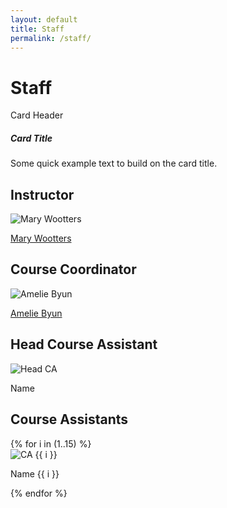 ```yaml
---
layout: default
title: Staff
permalink: /staff/
---
```


# Staff

<div class="card mb-4">
  <div class="card-header">
    Card Header
  </div>
  <div class="card-body">
    <h5 class="card-title">Card Title</h5>
    <p class="card-text">
      Some quick example text to build on the card title.
    </p>
  </div>
</div>

<div class="panel">
  <h2>Instructor</h2>
  <img src="/assets/img/mary.jpg" alt="Mary Wootters">
  <p><a href="https://sites.google.com/site/marywootters">Mary Wootters</a></p>
</div>

<div class="panel">
  <h2>Course Coordinator</h2>
  <img src="/assets/img/amelie.jpg" alt="Amelie Byun">
  <p><a href="#">Amelie Byun</a></p>
</div>

<div class="panel">
  <h2>Head Course Assistant</h2>
  <img src="/assets/img/placeholder.jpg" alt="Head CA">
  <p>Name</p>
</div>

<div class="panel">
  <h2>Course Assistants</h2>
  {% for i in (1..15) %}
  <div class="assistant">
    <img src="/assets/img/placeholder.jpg" alt="CA {{ i }}">
    <p>Name {{ i }}</p>
  </div>
  {% endfor %}
</div>
